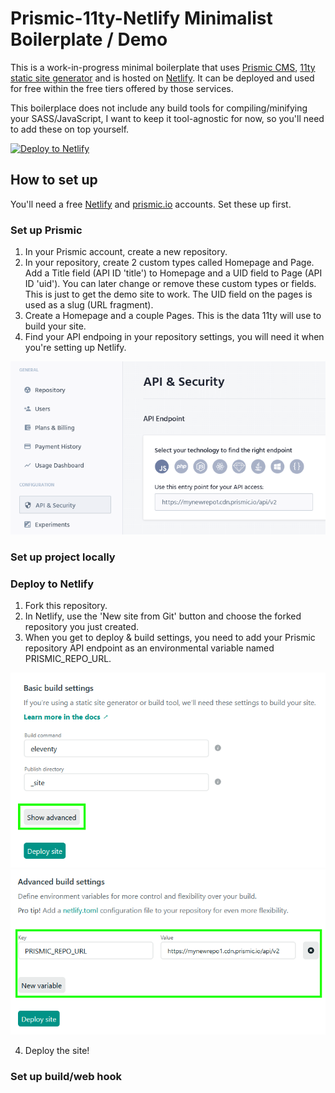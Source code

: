 # Prismic-11ty-Netlify Minimalist Boilerplate / Demo
 
This is a work-in-progress minimal boilerplate that uses [Prismic CMS](https://prismic.io), [11ty static site generator](https://www.11ty.dev) and is hosted on [Netlify](https://netlify.com). It can be deployed and used for free within the free tiers offered by those services.

This boilerplace does not include any build tools for compiling/minifying your SASS/JavaScript, I want to keep it tool-agnostic for now, so you'll need to add these on top yourself.

[![Deploy to Netlify](https://www.netlify.com/img/deploy/button.svg)](https://app.netlify.com/start/deploy?repository=https://github.com/martinkz/1prismic-11ty-netlify)

## How to set up

You'll need a free [Netlify](https://netlify.com) and [prismic.io](https://prismic.io) accounts. Set these up first.

### Set up Prismic

1. In your Prismic account, create a new repository. 
2. In your repository, create 2 custom types called Homepage and Page. Add a Title field (API ID 'title') to Homepage and a UID field to Page (API ID 'uid'). You can later change or remove these custom types or fields. This is just to get the demo site to work. The UID field on the pages is used as a slug (URL fragment).
3. Create a Homepage and a couple Pages. This is the data 11ty will use to build your site.
4. Find your API endpoing in your repository settings, you will need it when you're setting up Netlify.

![API Endpoint](https://raw.githubusercontent.com/martinkz/imagebank/master/prismic-11ty-netlify/netlify-setup-3.png)

### Set up project locally

### Deploy to Netlify

1. Fork this repository.
2. In Netlify, use the 'New site from Git' button and choose the forked repository you just created.
3. When you get to deploy & build settings, you need to add your Prismic repository API endpoint as an environmental variable named PRISMIC_REPO_URL.

![Show advanced](https://raw.githubusercontent.com/martinkz/imagebank/master/prismic-11ty-netlify/netlify-setup-1.png)
![Add environmental variable](https://raw.githubusercontent.com/martinkz/imagebank/master/prismic-11ty-netlify/netlify-setup-2.png)

4. Deploy the site!

### Set up build/web hook
